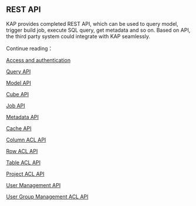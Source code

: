 ## REST API

KAP provides completed REST API, which can be used to query model, trigger build job, execute SQL query, get metadata and so on. Based on API, the third party system could integrate with KAP seamlessly.  

Continue reading：

[Access and authentication](authentication.en.md)

[Query API](query_api.en.md)

[Model API](model_api.en.md)

[Cube API](cube_api.en.md)

[Job API](job_api.en.md)

[Metadata API](metadata_api.en.md)

[Cache API](cache_api.en.md)

[Column ACL API](column_acl_api.en.md)

[Row ACL API](row_acl_api.en.md)

[Table ACL API](table_acl_api.en.md)

[Project ACL API](project_access_api.en.md)

[User Management API](user_api.en.md)

[User Group Management ACL API](user_group_api.en.md)



